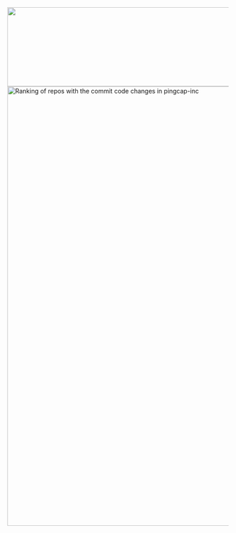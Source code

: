 <div width="100%">
  <img src="http://github-profile-summary-cards.vercel.app/api/cards/profile-details?username=khalifalmahmud0&theme=tokyonight" height="180em" width="1000" />
</div>

  <picture>
    <source media="(prefers-color-scheme: dark)" srcset="https://next.ossinsight.io/widgets/official/compose-org-code-changes-top-repositories/thumbnail.png?period=past_12_months&owner_id=31877641&image_size=3x6&color_scheme=dark" width="1000" height="auto">
    <img alt="Ranking of repos with the commit code changes in pingcap-inc" src="https://next.ossinsight.io/widgets/official/compose-org-code-changes-top-repositories/thumbnail.png?period=past_12_months&owner_id=31877641&image_size=3x6&color_scheme=light" width="1000" height="auto">
  </picture>

